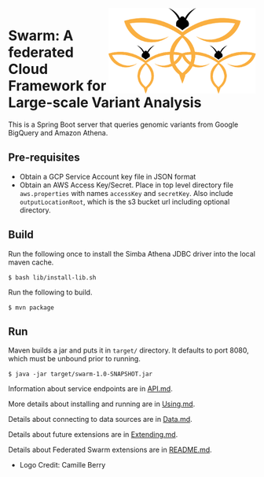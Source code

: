 <img src="https://github.com/StanfordBioinformatics/Swarm/blob/master/Swarm-logo.png" width="300" align="right">

# Swarm: A federated Cloud Framework for Large-scale Variant Analysis

This is a Spring Boot server that queries genomic variants from Google BigQuery and Amazon Athena.

## Pre-requisites

- Obtain a GCP Service Account key file in JSON format
- Obtain an AWS Access Key/Secret. Place in top level directory file `aws.properties` with names `accessKey` and `secretKey`. Also include `outputLocationRoot`, which is the s3 bucket url including optional directory.

## Build

Run the following once to install the Simba Athena JDBC driver into the local maven cache.
```
$ bash lib/install-lib.sh
```

Run the following to build.
```
$ mvn package
```

## Run

Maven builds a jar and puts it in `target/` directory.  It defaults to port 8080, which must be unbound prior to running.
```
$ java -jar target/swarm-1.0-SNAPSHOT.jar
```

Information about service endpoints are in [API.md](API.md).

More details about installing and running are in [Using.md](doc/Using.md).

Details about connecting to data sources are in [Data.md](doc/Data.md).

Details about future extensions are in [Extending.md](doc/Extending.md).

Details about Federated Swarm extensions are in [README.md](federated/README.md).

* Logo Credit: Camille Berry
